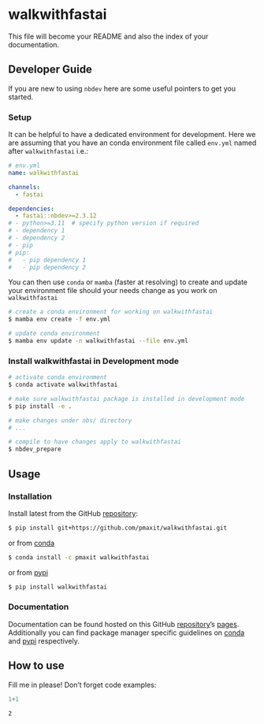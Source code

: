 # walkwithfastai


<!-- WARNING: THIS FILE WAS AUTOGENERATED! DO NOT EDIT! -->

This file will become your README and also the index of your
documentation.

## Developer Guide

If you are new to using `nbdev` here are some useful pointers to get you
started.

### Setup

It can be helpful to have a dedicated environment for development. Here
we are assuming that you have an conda environment file called `env.yml`
named after `walkwithfastai` i.e.:

``` yaml
# env.yml
name: walkwithfastai

channels:
  - fastai

dependencies:
  - fastai::nbdev>=2.3.12
# - python>=3.11  # specify python version if required 
# - dependency 1
# - dependency 2
# - pip
# pip:
#   - pip dependency 1
#   - pip dependency 2
```

You can then use `conda` or `mamba` (faster at resolving) to create and
update your environment file should your needs change as you work on
`walkwithfastai`

``` sh
# create a conda environment for working on walkwithfastai
$ mamba env create -f env.yml

# update conda environment
$ mamba env update -n walkwithfastai --file env.yml
```

### Install walkwithfastai in Development mode

``` sh
# activate conda environment
$ conda activate walkwithfastai

# make sure walkwithfastai package is installed in development mode
$ pip install -e .

# make changes under nbs/ directory
# ...

# compile to have changes apply to walkwithfastai
$ nbdev_prepare
```

## Usage

### Installation

Install latest from the GitHub
[repository](https://github.com/pmaxit/walkwithfastai):

``` sh
$ pip install git+https://github.com/pmaxit/walkwithfastai.git
```

or from [conda](https://anaconda.org/pmaxit/walkwithfastai)

``` sh
$ conda install -c pmaxit walkwithfastai
```

or from [pypi](https://pypi.org/project/walkwithfastai/)

``` sh
$ pip install walkwithfastai
```

### Documentation

Documentation can be found hosted on this GitHub
[repository](https://github.com/pmaxit/walkwithfastai)’s
[pages](https://pmaxit.github.io/walkwithfastai/). Additionally you can
find package manager specific guidelines on
[conda](https://anaconda.org/pmaxit/walkwithfastai) and
[pypi](https://pypi.org/project/walkwithfastai/) respectively.

## How to use

Fill me in please! Don’t forget code examples:

``` python
1+1
```

    2
